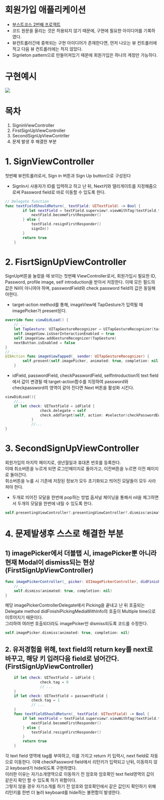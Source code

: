 # 회원가입 애플리케이션

- [부스트코스 2번째 프로젝트](https://www.boostcourse.org/mo326 "SignUpApplication")
- 코드 원문을 올리는 것은 허용되지 않기 때문에, 구현에 필요한 아이디어를 기록하였다.
- 뷰컨트롤러간에 중복되는 구현 아이디어가 존재한다면, 먼저 나오는 뷰 컨트롤러에 적고 다음 뷰 컨트롤러에는 적지 않았다.
- Signleton pattern으로 만들어져있기 때문에 회원가입은 하나의 계정만 가능하다.

# 구현예시

![](./pictures/simulator.gif)

# 목차

1. SigninViewController
2. FirstSignUpViewController
3. SecondSignUpViewContrller
4. 문제 발생 후 해결한 부분

# 1. SignViewController

첫번째 뷰컨트롤러로서, Sign in 버튼과 Sign Up button으로 구성된다

- SignIn시 사용자가 ID를 입력하고 하고 난 뒤, Next키와 델리게이트를 지정해줌으로써 Password field로 바로 이동할 수 있도록 한다.

```swift
// Delegate function
func textFieldShouldReturn(_ textField: UITextField) -> Bool {
        if let nextField = textField.superview?.viewWithTag(textField.tag + 1) as? UITextField {
            nextField.becomeFirstResponder()
        } else {
            textField.resignFirstResponder()
            signIn()
        }
        return true
    }
```

# 2. FisrtSignUpViewController

SignUp버튼을 눌렀을 때 보이는 첫번째 ViewController로서, 회원가입시 필요한 ID, Password, profile image, self introduction을 받아서 저장한다. 이때 모든 필드의 값은 Nil이 아니여야 하며, passwordField와 check password field의 값은 동일해야한다.

- target-action method를 통해, imageView에 TapGesture가 입력될 때 imagePicker가 present된다.

```swift
override func viewDidLoad() {
    // ...
    let TapGesture: UITapGestureRecognizer = UITapGestureRecognizer(target: self, action: #selector(imageViewTapped(_:)))
    self.imageView.isUserInteractionEnabled = true
    self.imageView.addGestureRecognizer(TapGesture)
    nextButton.isEnabled = false
}
// ...
@IBAction func imageViewTapped(_ sender: UITapGestureRecognizer) {
        self.present(self.imagePicker, animated: true, completion: nil)
    }
```

- idField, passwordField, checkPasswordField, selfIntroduction의 text field에서 값이 변경될 때 target-action함수를 지정하여 password와 checkpassword의 영역이 같아 진다면 Next 버튼을 활성화 시킨다.

```swift
viewDidLoad(){
    //...
    if let check: UITextField = idField {
                check.delegate = self
                check.addTarget(self, action: #selector(checkPasswordEqual), for: .editingChanged)
            }
            //...
}
```

# 3. SecondSignUpViewController

회원가입의 마지막 페이지로, 생년월일과 휴대폰 번호를 등록한다.  
이때 취소버튼을 누르게 되면 로그인페이지로 돌아가고, 이전버튼을 누르면 이전 페이지로 돌아간다.  
취소버튼을 누를 시 기존에 저장된 정보가 모두 초기화되고 띄어진 모달들이 모두 사라져야 한다.

- 두개로 띄어진 모달을 한번에 pop하는 방법
  옵셔널 체이닝을 통해서 nil을 체그하면서 두개의 모달을 한번에 내릴 수 있도록 한다.

```swift
self.presentingViewController?.presentingViewController?.dismiss(animated: true, completion: nil)
```

# 4. 문제발생후 스스로 해결한 부분

## 1) imagePicker에서 더블탭 시, imagePicker뿐 아니라 현재 Modal이 dismiss되는 현상(FirstSignUpViewController)

```swift
func imagePickerController(_ picker: UIImagePickerController, didFinishPickingMediaWithInfo info: [UIImagePickerController.InfoKey : Any]) {
    // ...
    self.dismiss(animated: true, completion: nil)
}
```

해당 imagePickerControllerDelegate에서 Picking을 끝내고 난 뒤 호출되는 Delegate method didFinishiPickingMediaWithInfo의 호출이 Multiple time으로 이루어지기 때문이다.  
그리하여 여러번 호출되더라도 imagePicker만 dismiss되도록 코드를 수정한다.

```swift
self.imagePicker.dismiss(animated: true, completion: nil)
```

## 2. 유저경험을 위해, text field의 return key를 next로 바꾸고, 해당 키 입려다음 field로 넘어간다.(FirstSignUpViewController)

```swift
    if let check: UITextField = idField {
                check.tag = 0
                // ...
    }
    if let check: UITextField = passwordField {
            check.tag = 1
            // ...
    }
    func textFieldShouldReturn(_ textField: UITextField) -> Bool {
        if let nextField = textField.superview?.viewWithTag(textField.tag + 1) as? UITextField {
            nextField.becomeFirstResponder()
        } else {
            textField.resignFirstResponder()
        }
        return true
    }
```

각 text field 영역에 tag를 부여하고, 이를 가지고 return 키 입력시, next field로 자동으로 이동한다. 이때 checkPassword field에서 리턴키가 입력되고 난뒤, 이동하지 않고 keyboard가 hide되도록 구현하였다.  
이러한 이유는 자기소개영역으로 이동하기 전 암호와 암호확인 text field영역의 값이 같은지 확인 할 수 있도록 하기 위함이다.  
그렇지 않을 경우 자기소개를 하기 전 암호와 암호확인에서 같은 값인지 확인하기 위해 리턴키를 한번 더 눌러 keyboard를 hide하는 불편함이 발생한다.
